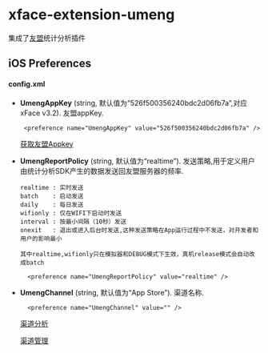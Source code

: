# xface-extension-umeng
集成了[友盟](http://www.umeng.com)统计分析插件

iOS Preferences
-----------

#### config.xml

-  __UmengAppKey__ (string, 默认值为“526f500356240bdc2d06fb7a”,对应xFace v3.2). 友盟appKey.

        <preference name="UmengAppKey" value="526f500356240bdc2d06fb7a" />
        
   [获取友盟Appkey](http://dev.umeng.com/social/ios/share/quick-integration)
            
- __UmengReportPolicy__ (string, 默认值为“realtime”). 发送策略,用于定义用户由统计分析SDK产生的数据发送回友盟服务器的频率.

	```
	realtime : 实时发送
	batch    : 启动发送
	daily    : 每日发送
	wifionly : 仅在WIFI下启动时发送
	interval : 按最小间隔（10秒）发送
	onexit   : 退出或进入后台时发送,这种发送策略在App运行过程中不发送，对开发者和用户的影响最小
	
	其中realtime,wifionly只在模拟器和DEBUG模式下生效，真机release模式会自动改成batch
	```

        <preference name="UmengReportPolicy" value="realtime" />
        

- __UmengChannel__ (string, 默认值为“App Store”). 渠道名称.

        <preference name="UmengChannel" value="" />
        
   [渠道分析](http://dev.umeng.com/analytics/reports/channel)
   
   [渠道管理](http://dev.umeng.com/analytics/reports/setting/channels)

   

